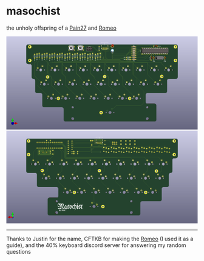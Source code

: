 # masochist
the unholy offspring of a [Pain27](https://github.com/uuupah/pain27) and [Romeo](https://github.com/coseyfannitutti/romeo)

![Render of the front of the masochist PCB](media/masochist_front.png)
![Render of the back of the masochist PCB](media/masochist_back.png)
___
Thanks to Justin for the name, CFTKB for making the [Romeo](https://github.com/coseyfannitutti/romeo) (I used it as a guide), and the 40% keyboard discord server for answering my random questions
